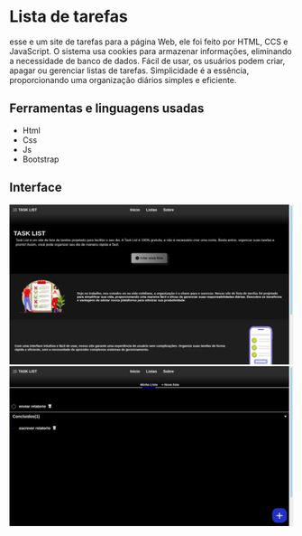 # Lista de tarefas

esse e um site de tarefas para a página Web, ele foi feito por HTML, CCS e JavaScript. O sistema usa cookies para armazenar informações, eliminando a necessidade de banco de dados. Fácil de usar, os usuários podem criar, apagar ou gerenciar listas de tarefas. Simplicidade é a essência, proporcionando uma organização diários simples e eficiente.

## Ferramentas e linguagens usadas

- Html
- Css
- Js
- Bootstrap

## Interface

<img src="/images/screen1.jpg">

<img src="/images/screen2.jpg">
